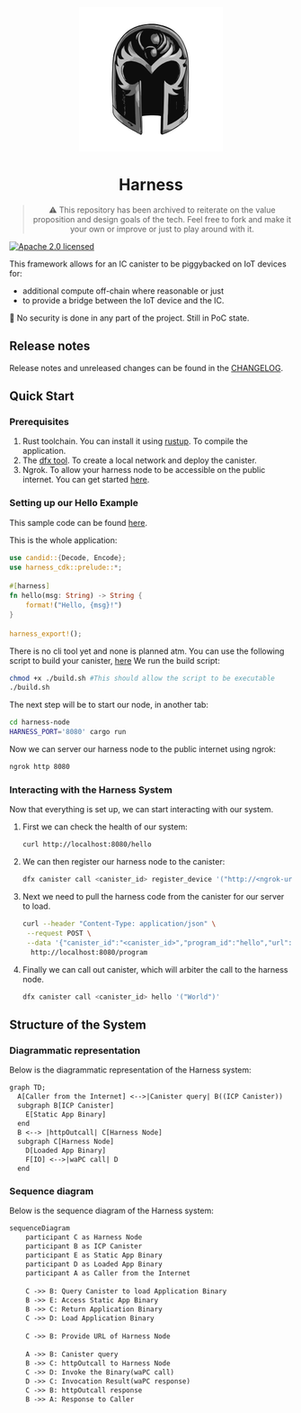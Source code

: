 <div align="center">
	<img width="256" src="assets/magneto-bw.svg" alt="Harness logo">

# Harness

> :warning: This repository has been archived to reiterate on the value proposition and design goals of the tech. Feel free to fork and make it your own or improve or just to play around with it.

</div>

[![Apache 2.0 licensed][license]][license-url]

[license]: https://img.shields.io/github/license/muse254/harness
[license-url]: https://github.com/muse254/harness/blob/main/LICENSE-APACHE

This framework allows for an IC canister to be piggybacked on IoT devices for:

- additional compute off-chain where reasonable or just
- to provide a bridge between the IoT device and the IC.

🚧 No security is done in any part of the project. Still in PoC state.

## Release notes

Release notes and unreleased changes can be found in the [CHANGELOG](./CHANGELOG.md).

## Quick Start

### Prerequisites

1. Rust toolchain. You can install it using [rustup](https://rustup.rs/). To compile the application.
2. The [dfx tool](https://internetcomputer.org/docs/current/developer-docs/getting-started/install/#installing-dfx-via-dfxvm). To create a local network and deploy the canister.
3. Ngrok. To allow your harness node to be accessible on the public internet. You can get started [here](https://ngrok.com/download).

### Setting up our Hello Example

This sample code can be found [here](./examples/hello/).

This is the whole application:

```rust
use candid::{Decode, Encode};
use harness_cdk::prelude::*;

#[harness]
fn hello(msg: String) -> String {
    format!("Hello, {msg}!")
}

harness_export!();
```

There is no cli tool yet and none is planned atm. You can use the following script to build your canister, [here](./examples/hello/build.sh)
We run the build script:

```sh
chmod +x ./build.sh #This should allow the script to be executable
./build.sh
```

The next step will be to start our node, in another tab:

```sh
cd harness-node
HARNESS_PORT='8080' cargo run 
```

Now we can server our harness node to the public internet using ngrok:

```sh
ngrok http 8080
```

### Interacting with the Harness System

Now that everything is set up, we can start interacting with our system.

1. First we can check the health of our system:

    ```sh
    curl http://localhost:8080/hello
    ```

2. We can then register our harness node to the canister:

    ```sh
    dfx canister call <canister_id> register_device '("http://<ngrok-url>")'
    ```

3. Next we need to pull the harness code from the canister for our server to load.

    ```sh
    curl --header "Content-Type: application/json" \
     --request POST \
     --data '{"canister_id":"<canister_id>","program_id":"hello","url":"<icp_replica_url>"}' \
      http://localhost:8080/program
    ```

4. Finally we can call out canister, which will arbiter the call to the harness node.

    ```sh
    dfx canister call <canister_id> hello '("World")'
    ```

## Structure of the System

### Diagrammatic representation

Below is the diagrammatic representation of the Harness system:

```mermaid
graph TD;
  A[Caller from the Internet] <-->|Canister query| B((ICP Canister))
  subgraph B[ICP Canister]
    E[Static App Binary]
  end
  B <--> |httpOutcall| C[Harness Node]
  subgraph C[Harness Node]
    D[Loaded App Binary]
    F[IO] <-->|waPC call| D
  end
```

### Sequence diagram

Below is the sequence diagram of the Harness system:

```mermaid
sequenceDiagram
    participant C as Harness Node
    participant B as ICP Canister
    participant E as Static App Binary
    participant D as Loaded App Binary
    participant A as Caller from the Internet

    C ->> B: Query Canister to load Application Binary
    B ->> E: Access Static App Binary
    B ->> C: Return Application Binary
    C ->> D: Load Application Binary

    C ->> B: Provide URL of Harness Node

    A ->> B: Canister query
    B ->> C: httpOutcall to Harness Node
    C ->> D: Invoke the Binary(waPC call)
    D ->> C: Invocation Result(waPC response)
    C ->> B: httpOutcall response
    B ->> A: Response to Caller
```
